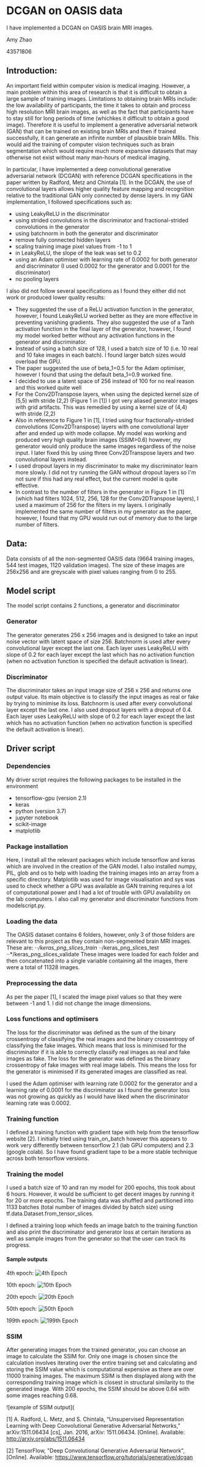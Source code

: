 # DCGAN on OASIS data
I have implemented a DCGAN on OASIS brain MRI images.

Amy Zhao

43571806

## Introduction:
An important field within computer vision is medical imaging. However, a main problem within this area of research is that it is difficult to obtain a large sample of training images. Limitations to obtaining brain MRIs include: the low availability of participants, the time it takes to obtain and process high resolution MRI brain images, as well as the fact that participants have to stay still for long periods of time (whichkes it difficult to obtain a good image). Therefore it is useful to implement a generative adversarial network (GAN) that can be trained on existing brain MRIs and then if trained successfully, it can generate an infinite number of plausible brain MRIs. This would aid the training of computer vision techniques such as brain segmentation which would require much more expansive datasets that may otherwise not exist without many man-hours of medical imaging. 

In particular, I have implemented a deep convolutional generative adversarial network (DCGAN) with reference DCGAN specifications in the paper written by Radford, Metz and Chintala [1]. In the DCGAN, the use of convolutional layers allows higher quality feature mapping and recognition relative to the traditional GAN only connected by dense layers. In my GAN implementation, I followed specifications such as:
* using LeakyReLU in the discriminator
* using strided convolutions in the discriminator and fractional-strided convolutions in the generator
* using batchnorm in both the generator and discriminator
* remove fully connected hidden layers
* scaling training image pixel values from -1 to 1
* in LeakyReLU, the slope of the leak was set to 0.2
* using an Adam optimiser with learning rate of 0.0002 for both generator and discriminator (I used 0.0002 for the generator and 0.0001 for the discriminator)
* no pooling layers

I also did not follow several specifications as I found they either did not work or produced lower quality results:
* They suggested the use of a ReLU activation function in the generator, however, I found LeakyReLU worked better as they are more effective in preventing vanishing gradients. They also suggested the use of a Tanh activation function in the final layer of the generator, however, I found my model worked better without any activation functions in the generator and discriminator.
* Instead of using a batch size of 128, I used a batch size of 10 (i.e. 10 real and 10 fake images in each batch). I found larger batch sizes would overload the GPU.
* The paper suggested the use of beta_1=0.5 for the Adam optimiser, however I found that using the default beta_1=0.9 worked fine.
* I decided to use a latent space of 256 instead of 100 for no real reason and this worked quite well
* For the Conv2DTranspose layers, when using the depicted kernel size of (5,5) with stride (2,2) (Figure 1 in [1]) I got very aliased generator images with grid artifacts. This was remedied by using a kernel size of (4,4) with stride (2,2)
* Also in reference to Figure 1 in [1], I tried using four fractionally-strided convolutions (Conv2DTranspose) layers with one convolutional layer after and ended up with mode collapse. My model was working and produced very high quality brain images (SSIM>0.6) however, my generator would only produce the same images regardless of the noise input. I later fixed this by using three Conv2DTranspose layers and two convolutional layers instead.
* I used dropout layers in my discriminator to make my discriminator learn more slowly. I did not try running the GAN without dropout layers so I'm not sure if this had any real effect, but the current model is quite effective.
* In contrast to the number of filters in the generator in Figure 1 in [1] (which had filters 1024, 512, 256, 128 for the Conv2DTranspose layers), I used a maximum of 256 for the filters in my layers. I originally implemented the same number of filters in my generator as the paper, however, I found that my GPU would run out of memory due to the large number of filters.

## Data:
Data consists of all the non-segmented OASIS data (9664 training images, 544 test images, 1120 validation images). The size of these images are 256x256 and are greyscale with pixel values ranging from 0 to 255.

## Model script
The model script contains 2 functions, a generator and discriminator

### Generator
The generator generates 256 x 256 images and is designed to take an input noise vector with latent space of size 256. Batchnorm is used after every convolutional layer except the last one. Each layer uses LeakyReLU with slope of 0.2 for each layer except the last which has no activation function (when no activation function is specified the default activation is linear).

### Discriminator
The discriminator takes an input image size of 256 x 256 and returns one output value. Its main objective is to classify the input images as real or fake by trying to minimise its loss. Batchnorm is used after every convolutional layer except the last one. I also used dropout layers with a dropout of 0.4. Each layer uses LeakyReLU with slope of 0.2 for each layer except the last which has no activation function (when no activation function is specified the default activation is linear).

## Driver script
### Dependencies
My driver script requires the following packages to be installed in the environment
* tensorflow-gpu (version 2.1)
* keras
* python (version 3.7)
* jupyter notebook
* scikit-image
* matplotlib

### Package installation
Here, I install all the relevant packages which include tensorflow and keras which are involved in the creation of the GAN model. I also installed numpy, PIL, glob and os to help with loading the training images into an array from a specific directory. Matplotlib was used for image visualisation and sys was used to check whether a GPU was available as GAN training requires a lot of computational power and I had a lot of trouble with GPU availability on the lab computers. I also call my generator and discriminator functions from modelscript.py.

### Loading the data
The OASIS dataset contains 6 folders, however, only 3 of those folders are relevant to this project as they contain non-segmented brain MRI images. These are:
⋅⋅*/keras_png_slices_train
⋅⋅*/keras_png_slices_test
⋅⋅*/keras_png_slices_validate
These images were loaded for each folder and then concatenated into a single variable containing all the images, there were a total of 11328 images.

### Preprocessing the data
As per the paper [1], I scaled the image pixel values so that they were between -1 and 1. I did not change the image dimensions.

### Loss functions and optimisers
The loss for the discriminator was defined as the sum of the binary crossentropy of classifying the real images and the binary crossentropy of classifying the fake images. Which means that loss is minimised for the discriminator if it is able to correctly classify real images as real and fake images as fake. The loss for the generator was defined as the binary crossentropy of fake images with real image labels. This means the loss for the generator is minimised if its generated images are classified as real. 

I used the Adam optimiser with learning rate 0.0002 for the generator and a learning rate of 0.0001 for the discriminator as I found the generator loss was not growing as quickly as I would have liked when the discriminator learning rate was 0.0002.

### Training function
I defined a training function with gradient tape with help from the tensorflow website [2]. I initially tried using train_on_batch however this appears to work very differently between tensorflow 2.1 (lab GPU computers) and 2.3 (google colab). So I have found gradient tape to be a more stable technique across both tensorflow versions.

### Training the model
I used a batch size of 10 and ran my model for 200 epochs, this took about 6 hours. However, it would be sufficient to get decent images by running it for 20 or more epochs. The training data was shuffled and partitioned into 1133 batches (total number of images divided by batch size) using tf.data.Dataset.from_tensor_slices. 

I defined a training loop which feeds an image batch to the training function and also print the discriminator and generator loss at certain iterations as well as sample images from the generator so that the user can track its progress. 

#### Sample outputs
4th epoch:
![4th Epoch](https://github.com/amyzhao11/PatternFlow/blob/master/recognition/GANproject/Resources/0411%20Epoch4%20batch0%20less%20g%20layers.png)

10th epoch:
![10th Epoch](https://github.com/amyzhao11/PatternFlow/blob/master/recognition/GANproject/Resources/0411%20Epoch10%20batch0%20less%20g%20layers.png)

20th epoch:
![20th Epoch](https://github.com/amyzhao11/PatternFlow/blob/master/recognition/GANproject/Resources/0411%20Epoch20%20batch0%20less%20g%20layers.png)

50th epoch:
![50th Epoch](https://github.com/amyzhao11/PatternFlow/blob/master/recognition/GANproject/Resources/0411%20Epoch50%20batch0%20less%20g%20layers.png)

199th epoch:
![199th Epoch](https://github.com/amyzhao11/PatternFlow/blob/master/recognition/GANproject/Resources/0411%20Epoch199%20batch700%20less%20g%20layers.png)


### SSIM
After generating images from the trained generator, you can choose an image to calculate the SSIM for. Only one image is chosen since the calculation involves iterating over the entire training set and calculating and storing the SSIM value which is computational expensive as there are over 11000 training images. The maximum SSIM is then displayed along with the corresponding training image which is closest in structural similarity to the generated image. With 200 epochs, the SSIM should be above 0.64 with some images reaching 0.68.

![example of SSIM output](

[1] A. Radford, L. Metz, and S. Chintala, “Unsupervised Representation Learning with Deep Convolutional
Generative Adversarial Networks,” arXiv:1511.06434 [cs], Jan. 2016, arXiv: 1511.06434. [Online]. Available:
http://arxiv.org/abs/1511.06434

[2] TensorFlow, "Deep Convolutional Generative Adversarial Network", [Online]. Available: https://www.tensorflow.org/tutorials/generative/dcgan
